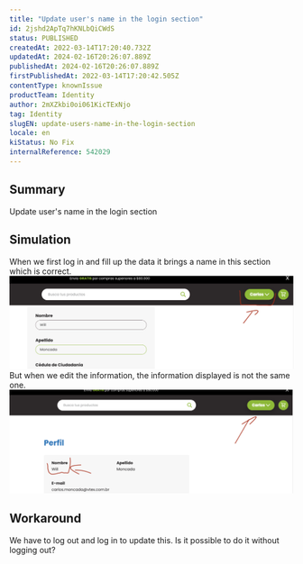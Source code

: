 ```yaml
---
title: "Update user's name in the login section"
id: 2jshd2ApTq7hKNLbQiCWdS
status: PUBLISHED
createdAt: 2022-03-14T17:20:40.732Z
updatedAt: 2024-02-16T20:26:07.889Z
publishedAt: 2024-02-16T20:26:07.889Z
firstPublishedAt: 2022-03-14T17:20:42.505Z
contentType: knownIssue
productTeam: Identity
author: 2mXZkbi0oi061KicTExNjo
tag: Identity
slugEN: update-users-name-in-the-login-section
locale: en
kiStatus: No Fix
internalReference: 542029
---
```


## Summary


Update user's name in the login section



## Simulation


When we first log in and fill up the data it brings a name in this section which is correct.
 ![](https://raw.githubusercontent.com/vtexdocs/known-issues/refs/heads/main/docs/en/known-issues/Identity/update-users-name-in-the-login-section_1.png)
But when we edit the information, the information displayed is not the same one.
 ![](https://raw.githubusercontent.com/vtexdocs/known-issues/refs/heads/main/docs/en/known-issues/Identity/update-users-name-in-the-login-section_2.png)



## Workaround


 We have to log out and log in to update this. Is it possible to do it without logging out?

